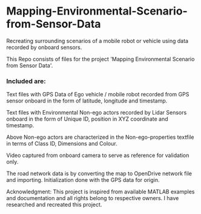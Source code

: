# Mapping-Environmental-Scenario-from-Sensor-Data
Recreating surrounding scenarios of a mobile robot or vehicle using data recorded by onboard sensors.

This Repo consists of files for the project 'Mapping Environmental Scenario from Sensor Data'.

### Included are:

Text files with GPS Data of Ego vehicle / mobile robot recorded from GPS sensor onboard in the form of latitude, longitude and timestamp.

Text files with Environmental Non-ego actors recorded by Lidar Sensors onboard in the form of Unique ID, position in XYZ coordinate and timestamp.

Above Non-ego actors are characterized in the Non-ego-properties textfile in terms of Class ID, Dimensions and Colour.

Video captured from onboard camera to serve as reference for validation only.

The road network data is by converting the map to OpenDrive network file and importing. Initialization done with the GPS data for origin.

Acknowledgment: This project is inspired from available MATLAB examples and documentation and all rights belong to respective owners. I have researched and recreated this project.

